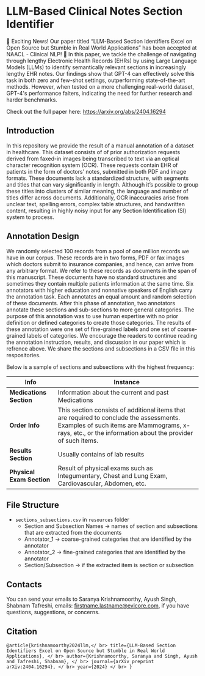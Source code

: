 # LLM-Based Clinical Notes Section Identifier

:tada: Exciting News! Our paper titled “LLM-Based Section Identifiers Excel on Open Source but Stumble in Real World Applications” has been accepted at NAACL - Clinical NLP! :tada:
In this paper, we tackle the challenge of navigating through lengthy Electronic Health Records (EHRs) by using Large Language Models (LLMs) to identify semantically relevant sections in increasingly lengthy EHR notes. Our findings show that GPT-4 can effectively solve this task in both zero and few-shot settings, outperforming state-of-the-art methods.
However, when tested on a more challenging real-world dataset, GPT-4's performance falters, indicating the need for further research and harder benchmarks.

Check out the full paper here: https://arxiv.org/abs/2404.16294 

## Introduction

In this repository we provide the result of a manual annotation of a dataset in healthcare. This dataset consists of of prior authorization requests derived from faxed-in images being transcribed to text via an optical character recognition system (OCR). These requests contain EHR of patients in the form of doctors’ notes, submitted in both PDF and image formats. These documents lack a standardized structure, with segments and titles that can vary significantly in length. Although it’s possible to group these titles into clusters of similar meaning, the language and number of titles differ across documents. Additionally, OCR inaccuracies arise from unclear text, spelling errors, complex table structures, and handwritten content, resulting in highly noisy input for any Section Identification (SI) system to process. 

## Annotation Design

We randomly selected 100 records from a pool of one million records we have in our corpus. These records are in two forms, PDF or fax images which doctors submit to insurance companies, and hence, can arrive from any arbitrary format. We refer to these records as documents in the span of this manuscript. These documents have no standard structures and sometimes they contain multiple patients information at the same time. Six annotators with higher education and nonnative speakers of English carry the annotation task. Each annotates an equal amount and random selection of these documents. After this phase of annotation, two annotators annotate these sections and sub-sections to more general categories. The purpose of this annotation was to use human expertise with no prior definition or defined categories to create those categories. The results of these annotation were one set of fine-grained labels and one set of coarse-grained labels of categories. We encourage the readers to continue reading the annotation instruction, results, and discussion in our paper which is refrence above. We share the sections and subsections in a CSV file in this respositories. 

Below is a sample of sections and subsections with the highest frequency:

| Info | Instance |
| --- | --- |
| **Medications Section** | Information about the current and past Medications |
| **Order Info** | This section consists of additional items that are required to conclude the assessments. Examples of such items are Mammograms, x-rays, etc., or the information about the provider of such items.  |
| **Results Section** | Usually contains of lab results |
| **Physical Exam Section** | Result of physical exams such as Integumentary, Chest and Lung Exam, Cardiovascular, Abdomen, etc. |

## File Structure

* `sections_subsections.csv` in `resources` folder
  * Section and Subsection Names -> names of section and subsections that are extracted from the documents
  * Annotator_1 -> coarse-grained categories that are identified by the annotator
  * Annotator_2 -> fine-grained categories that are identified by the annotator
  * Section/Subsection -> if the extracted item is section or subsection
    
## Contacts

You can send your emails to Saranya Krishnamoorthy, Ayush Singh, Shabnam Tafreshi, emails: firstname.lastname@evicore.com, if you have questions, suggestions, or concerns.

## Citation

`@article{krishnamoorthy2024llm,</ br>
  title={LLM-Based Section Identifiers Excel on Open Source but Stumble in Real World Applications}, </ br>
  author={Krishnamoorthy, Saranya and Singh, Ayush and Tafreshi, Shabnam}, </ br>
  journal={arXiv preprint arXiv:2404.16294}, </ br>
  year={2024} </ br>
}`

